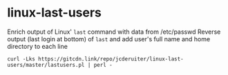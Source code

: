 # linux-last-users
Enrich output of Linux' `last` command with data from /etc/passwd
Reverse output (last login at bottom) of `last` and add user's full name and home directory to each line

`curl -Lks https://gitcdn.link/repo/jcderuiter/linux-last-users/master/lastusers.pl | perl -`
